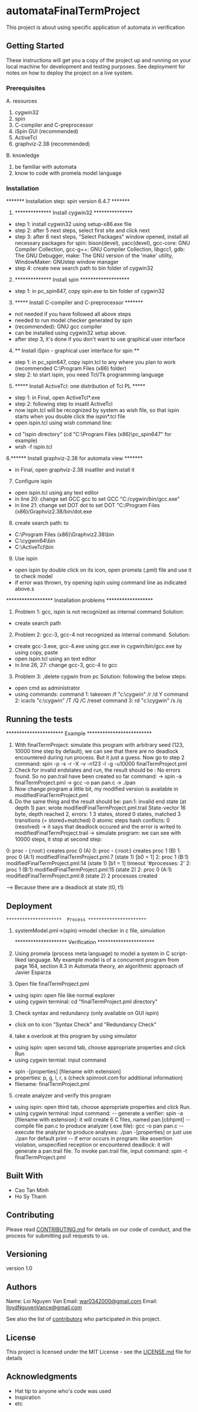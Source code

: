 # automataFinalTermProject

This project is about using specific application of automata in
verification

## Getting Started

These instructions will get you a copy of the project up and running on your local machine for development and testing purposes. See deployment for notes on how to deploy the project on a live system.

### Prerequisites

A. resources
1. cygwin32
2. spin
3. C-compiler and C-preprocessor
4. iSpin GUI (recommended)
5. ActiveTcl
6. graphviz-2.38 (recommended)

B. knowledge
1. be familiar with automata
2. know to code with promela model language

### Installation

  ******* Installation step: spin version 6.4.7 *******

1. ************** Install cygwin32 ***************
- step 1: install cygwin32 using setup-x86.exe file
- step 2: after 5 next steps, select first site and click next
- step 3: after 6 next steps, "Select Packages" window opened, install all necessary packages for spin: bison(devel), yacc(devel), gcc-core: GNU Compiler Collection, gcc-g++: GNU Compiler Collection, libgcc1, gdb: The GNU Debugger, make: The GNU version of the 'make' utility, WindowMaker: GNUstep window manager
- step 4: create new search path to bin folder of cygwin32

2. ************** Install spin *******************
- step 1: in pc_spin647, copy spin.exe to bin folder of cygwin32

3. ***** Install C-compiler and C-preprocessor *******
- not needed if you have followed all above steps
- needed to run model checker generated by spin
- (recommended): GNU gcc compiler
- can be installed using cygwin32 setup above.
- after step 3, it's done if you don't want to use graphical user interface
4. ** Install iSpin - graphical user interface for spin **
- step 1: in pc_spin647, copy ispin.tcl to any where you plan to work (recommended C:\Program Files (x86) folder)
- step 2: to start ispin, you need Tcl/Tk programming language

5. ***** Install ActiveTcl: one distribution of Tcl PL *****
- step 1: in Final, open ActiveTcl*.exe
- step 2: following step to insatll ActiveTcl
- now ispin.tcl will be recognized by system as wish file, so that ispin starts when you double click the ispin*.tcl file
- open ispin.tcl using wish command line: 
+ cd "ispin directory" (cd "C:\Program Files (x86)\pc_spin647" for example)
+ wish -f ispin.tcl

6.****** Install graphviz-2.38 for automata view *******
- in Final, open graphviz-2.38 insatller and install it

7. Configure ispin
- open ispin.tcl using any text editor
- in line 20: change set GCC gcc to set GCC "C:/cygwin/bin/gcc.exe"
- in line 21: change set DOT dot to set DOT "C:/Program Files (x86)/Graphviz2.38/bin/dot.exe

8. create search path: to 
- C:\Program Files (x86)\Graphviz2.38\bin
- C:\cygwin64\bin
- C:\ActiveTcl\bin

9. Use ispin
- open ispin by double click on its icon, open promela (.pml) file and use it to check model
- if error was thrown, try opening ispin using command line as indicated above.s

****************** Installation problems ******************

1. Problem 1: gcc, ispin is not recognized as internal command
Solution:
- create search path

2. Problem 2: gcc-3, gcc-4 not recognized as internal command.
Solution:
- create gcc-3.exe, gcc-4.exe using gcc.exe in cygwin/bin/gcc.exe by using copy, paste
- open ispin.tcl using an text editor
- in line 26, 27: change gcc-3, gcc-4 to gcc

3. Problem 3: ,delete cygwin from pc
Solution: following the below steps:
- open cmd as administrator
- using commands:
command 1: takeown /f "c:\cygwin" /r /d Y
command 2: icacls "c:\cygwin" /T /Q /C /reset
command 3: rd "c:\cygwin" /s /q

## Running the tests

  ********************** Example *************************
  
1. With finalTermProject: simulate this program with arbitrary seed (123, 10000 time step by default), we can see that there are no deadlock encountered during run process. But it just a guess. Now go to step 2
command: spin -p -s -r -X -v -n123 -l -g -u10000 finalTermProject.pml
2. Check for invalid endstates and run, the result should be : No errors found. So no pan.trail have been created so far
command:
-> spin -a finalTermProject.pml
-> gcc -o pan pan.c
-> ./pan
3. Now change program a little bit, my modified version is available in modifiedFinalTermProject.pml
4. Do the same thing and the result should be: 
pan:1: invalid end state (at depth 1)
pan: wrote modifiedFinalTermProject.pml.trail
State-vector 16 byte, depth reached 2, errors: 1
        3 states, stored
        0 states, matched
        3 transitions (= stored+matched)
        0 atomic steps
hash conflicts:         0 (resolved)
-> it says that deadlock occured and the error is writed to modifiedFinalTermProject.trail
-> simulate program: we can see with 10000 steps, it stop at second step:

  0:	proc  - (:root:) creates proc  0 (A)
  0:	proc  - (:root:) creates proc  1 (B)
  1:	proc  0 (A:1) modifiedFinalTermProject.pml:7 (state 1)	[b0 = 1]
  2:	proc  1 (B:1) modifiedFinalTermProject.pml:14 (state 1)	[b1 = 1]
timeout
 '#processes: 2'
  2:	proc  1 (B:1) modifiedFinalTermProject.pml:15 (state 2)
  2:	proc  0 (A:1) modifiedFinalTermProject.pml:8 (state 2)
2 processes created

--> Because there are a deadlock at state (t0, t1)

## Deployment

    *********************  Process **********************
1. systemModel.pml->(spin)->model checker in c file, simulation

    ******************** Verification **********************
1. Using promela (process meta language) to model a system in C script-liked language. My example model is of a concurrent program from page 164, section 8.3 in Automata theory, an algorithmic approach of Javier Esparza
2. Open file finalTermProject.pml
- using ispin: open file like normal explorer
- using cygwin terminal: cd "finalTermProject.pml directory"
3. Check syntax and redundancy (only available on GUI ispin)
- click on to icon "Syntax Check" and "Redundancy Check"
4. take a overlook at this program by using simulator
- using ispin: open second tab, choose appropriate properties and click Run
- using cygwin termial: input command
+ spin -[properties] [filename with extension]
+ properties: p, g, l, r, s (check spinroot.com for additional information)
+ filename: finalTermProject.pml
5. create analyzer and verify this program
+ using ispin: open third tab, choose appropriate properties and click Run.
+ using cygwin terminal: input command:
-- generate a verifier: spin -a [filename with estension]: it will create 6 C files,  named pan.[cbhpmt]
-- compile file pan.c to produce analyzer (.exe file): gcc -o pan pan.c
-- execute the analyzer to produce analyses: ./pan -[properties] or just use ./pan for default print
-- if error occurs in program: like assertion violation, unspecified reception or encountered deadlock: it will generate a pan.trail file. To invoke pan.trail file, input command: spin -t finalTermProject.pml

## Built With

* Cao Tan Minh
* Ho Sy Thanh

## Contributing

Please read [CONTRIBUTING.md](https://gist.github.com/PurpleBooth/b24679402957c63ec426) for details on our code of conduct, and the process for submitting pull requests to us.

## Versioning

version 1.0

## Authors

Name: Loi Nguyen Van
Email: war0342000@gmail.com
Email: lloydNguyenVance@gmail.com

See also the list of [contributors](https://github.com/warcraft034/automataFinalTermProject/graphs/contributors) who participated in this project.

## License

This project is licensed under the MIT License - see the [LICENSE.md](LICENSE.md) file for details

## Acknowledgments

* Hat tip to anyone who's code was used
* Inspiration
* etc